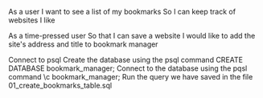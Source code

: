 As a user
I want to see a list of my bookmarks
So I can keep track of websites I like

As a time-pressed user
So that I can save a website
I would like to add the site's address and title to bookmark manager

Connect to psql
Create the database using the psql command CREATE DATABASE bookmark_manager;
Connect to the database using the pqsl command \c bookmark_manager;
Run the query we have saved in the file 01_create_bookmarks_table.sql
